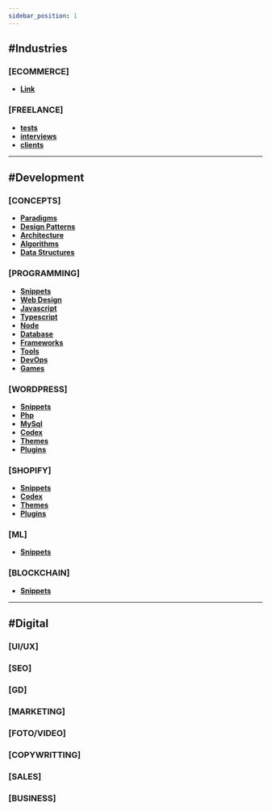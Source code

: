 ```yaml
---
sidebar_position: 1
---
```


## #Industries

### [ECOMMERCE]

- **[Link](../../docs/industries/ecommerce/)**

### [FREELANCE]

- **[tests](../../docs/industries/freelance/tests/)**
- **[interviews](../../docs/industries/freelance/interviews/)**
- **[clients](../../docs/industries/freelance/clients/)**

---

## #Development

### [CONCEPTS]

- **[Paradigms](../../docs/development/concepts/paradigms/)**
- **[Design Patterns](../../docs/development/concepts/design-patterns/)**
- **[Architecture](../../docs/development/concepts/architecture/)**
- **[Algorithms](../../docs/development/concepts/algor/)**
- **[Data Structures](../../docs/development/concepts/data-structures/)**

### [PROGRAMMING]

- **[Snippets](../../docs/development/programming/snippets/)**
- **[Web Design](../../docs/development/programming/web-design/)**
- **[Javascript](../../docs/development/programming/javascript/)**
- **[Typescript](../../docs/development/programming/typescript/)**
- **[Node](../../docs/development/programming/node/)**
- **[Database](../../docs/development/programming/databases/)**
- **[Frameworks](../../docs/development/programming/frameworks/)**
- **[Tools](../../docs/development/programming/tools/)**
- **[DevOps](../../docs/development/programming/devops/)**
- **[Games](../../docs/development/programming/games/)**

### [WORDPRESS]

- **[Snippets](../../docs/development/wordpress/snippets/)**
- **[Php](../../docs/development/wordpress/php/)**
- **[MySql](../../docs/development/wordpress/mysql/)**
- **[Codex](../../docs/development/wordpress/codex/)**
- **[Themes](../../docs/development/wordpress/themes/)**
- **[Plugins](../../docs/development/wordpress/plugins/)**

### [SHOPIFY]

- **[Snippets](../../docs/development/shopify/snippets/)**
- **[Codex](../../docs/development/shopify/codex/)**
- **[Themes](../../docs/development/shopify/themes/)**
- **[Plugins](../../docs/development/shopify/plugins/)**

### [ML]

- **[Snippets](../../docs/development/ml/snippets/)**

### [BLOCKCHAIN]

- **[Snippets](./../docs/development/blockchain/snippets/)**

---

## #Digital

### [UI/UX]

### [SEO]

### [GD]

### [MARKETING]

### [FOTO/VIDEO]

### [COPYWRITTING]

### [SALES]

### [BUSINESS]

